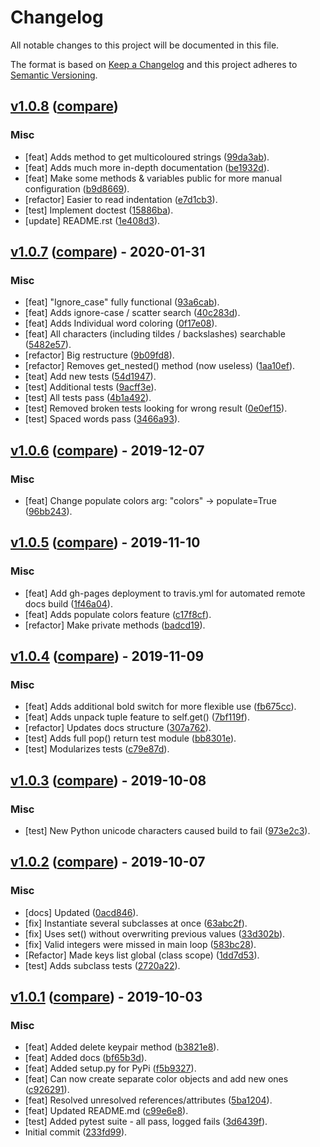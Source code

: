 # Changelog
All notable changes to this project will be documented in this file.

The format is based on [Keep a Changelog](http://keepachangelog.com/en/1.0.0/)
and this project adheres to [Semantic Versioning](http://semver.org/spec/v2.0.0.html).

## [v1.0.8](https://github.com/jshwi/object_colors/releases/tag/v1.0.8) ([compare](https://github.com/jshwi/object_colors/compare/v1.0.7...v1.0.8))

### Misc
- [feat] Adds method to get multicoloured strings ([99da3ab](https://github.com/jshwi/object_colors/commit/99da3ab606b807625362aca8066a84e9d649e9f4)).
- [feat] Adds much more in-depth documentation ([be1932d](https://github.com/jshwi/object_colors/commit/be1932da8c2c9d074c19ea944ddd114dea912a35)).
- [feat] Make some methods & variables public for more manual configuration ([b9d8669](https://github.com/jshwi/object_colors/commit/b9d8669a030f1e44b7761f04f8ff8f717fb35ef9)).
- [refactor] Easier to read indentation ([e7d1cb3](https://github.com/jshwi/object_colors/commit/e7d1cb36239f2c62a8881ceb6fccc838fc5caf76)).
- [test] Implement doctest ([15886ba](https://github.com/jshwi/object_colors/commit/15886ba337a949cb8d6131357a84bcfabc86a5d4)).
- [update] README.rst ([1e408d3](https://github.com/jshwi/object_colors/commit/1e408d3d4e139c769b4b4224541e960651c09c3d)).


## [v1.0.7](https://github.com/jshwi/object_colors/releases/tag/v1.0.7) ([compare](https://github.com/jshwi/object_colors/compare/v1.0.6...v1.0.7)) - 2020-01-31

### Misc
- [feat] "Ignore_case" fully functional ([93a6cab](https://github.com/jshwi/object_colors/commit/93a6cab329ecc2f959385905712a5bd890ba9e83)).
- [feat] Adds ignore-case / scatter search ([40c283d](https://github.com/jshwi/object_colors/commit/40c283dae03814bef15365fd1becbd7329ef4d6d)).
- [feat] Adds Individual word coloring ([0f17e08](https://github.com/jshwi/object_colors/commit/0f17e08e35ebdf4f96330992f0e9c69ad1b870e2)).
- [feat] All characters (including tildes / backslashes) searchable ([5482e57](https://github.com/jshwi/object_colors/commit/5482e57c9bc598becad0d246bcbb61628b9777e5)).
- [refactor] Big restructure ([9b09fd8](https://github.com/jshwi/object_colors/commit/9b09fd8c25a731ca137d77dd0ae053effb73530e)).
- [refactor] Removes get_nested() method (now useless) ([1aa10ef](https://github.com/jshwi/object_colors/commit/1aa10ef7e29b9e95c2b2c6f67758a8f7d970c462)).
- [teat] Add new tests ([54d1947](https://github.com/jshwi/object_colors/commit/54d1947520aae9e46e531993e9e54183eaf83a2a)).
- [test] Additional tests ([9acff3e](https://github.com/jshwi/object_colors/commit/9acff3ea1dc7f4385a45fbbfbe48be075d0200f2)).
- [test] All tests pass ([4b1a492](https://github.com/jshwi/object_colors/commit/4b1a4921e93fca0d413435e5fba826da4fc82675)).
- [test] Removed broken tests looking for wrong result ([0e0ef15](https://github.com/jshwi/object_colors/commit/0e0ef15ab601b6a4ad6ab1f9fe416661616b9943)).
- [test] Spaced words pass ([3466a93](https://github.com/jshwi/object_colors/commit/3466a93d5bc5aab281cac2821bcc4febb9d58967)).


## [v1.0.6](https://github.com/jshwi/object_colors/releases/tag/v1.0.6) ([compare](https://github.com/jshwi/object_colors/compare/v1.0.5...v1.0.6)) - 2019-12-07

### Misc
- [feat] Change populate colors arg: "colors" -> populate=True ([96bb243](https://github.com/jshwi/object_colors/commit/96bb24391ae14b2c2fa73d5aa0d15beb472f6b72)).


## [v1.0.5](https://github.com/jshwi/object_colors/releases/tag/v1.0.5) ([compare](https://github.com/jshwi/object_colors/compare/v1.0.4...v1.0.5)) - 2019-11-10

### Misc
- [feat] Add gh-pages deployment to travis.yml for automated remote docs build ([1f46a04](https://github.com/jshwi/object_colors/commit/1f46a04e5fe21a22ffa71161db70caa65e9b6db5)).
- [feat] Adds populate colors feature ([c17f8cf](https://github.com/jshwi/object_colors/commit/c17f8cf2132a5896f02fc0007b441497fb2a8658)).
- [refactor] Make private methods ([badcd19](https://github.com/jshwi/object_colors/commit/badcd193e45b5f9609d9f91c26a0222cf54043f6)).


## [v1.0.4](https://github.com/jshwi/object_colors/releases/tag/v1.0.4) ([compare](https://github.com/jshwi/object_colors/compare/v1.0.3...v1.0.4)) - 2019-11-09

### Misc
- [feat] Adds additional bold switch for more flexible use ([fb675cc](https://github.com/jshwi/object_colors/commit/fb675cc9269a2ec9be393eef45ec1ae53a67f97e)).
- [feat] Adds unpack tuple feature to self.get() ([7bf119f](https://github.com/jshwi/object_colors/commit/7bf119f517e497a2c5f07edee54cbc9285369008)).
- [refactor] Updates docs structure ([307a762](https://github.com/jshwi/object_colors/commit/307a762a4545789e961c852615ec14814b4040f8)).
- [test] Adds full pop() return test module ([bb8301e](https://github.com/jshwi/object_colors/commit/bb8301ead3306d5b0c8359a4ad8672c2948373d0)).
- [test] Modularizes tests ([c79e87d](https://github.com/jshwi/object_colors/commit/c79e87d3723eb01a63cc679ff6ffbbd2a5e7e79d)).


## [v1.0.3](https://github.com/jshwi/object_colors/releases/tag/v1.0.3) ([compare](https://github.com/jshwi/object_colors/compare/v1.0.2...v1.0.3)) - 2019-10-08

### Misc
- [test] New Python unicode characters caused build to fail ([973e2c3](https://github.com/jshwi/object_colors/commit/973e2c30ab2b1e2324d18bf11d6e9afefc378854)).


## [v1.0.2](https://github.com/jshwi/object_colors/releases/tag/v1.0.2) ([compare](https://github.com/jshwi/object_colors/compare/v1.0.1...v1.0.2)) - 2019-10-07

### Misc
- [docs] Updated ([0acd846](https://github.com/jshwi/object_colors/commit/0acd846265cbc254236616c9f4afa89816883357)).
- [fix] Instantiate several subclasses at once ([63abc2f](https://github.com/jshwi/object_colors/commit/63abc2f869507bf2cc48386b8a3c6a1238c249f5)).
- [fix] Uses set() without overwriting previous values ([33d302b](https://github.com/jshwi/object_colors/commit/33d302bad77d69a8b4c2ab7d55e873a6d9e8c041)).
- [fix] Valid integers were missed in main loop ([583bc28](https://github.com/jshwi/object_colors/commit/583bc287d3bef1cf4cc96ca1bc2e69026541af13)).
- [Refactor] Made keys list global (class scope) ([1dd7d53](https://github.com/jshwi/object_colors/commit/1dd7d535fc90130ddad25afc9300cdfbe4f42102)).
- [test] Adds subclass tests ([2720a22](https://github.com/jshwi/object_colors/commit/2720a223ed7ddd6dbe246589b64a365b66a1beb6)).


## [v1.0.1](https://github.com/jshwi/object_colors/releases/tag/v1.0.1) ([compare](https://github.com/jshwi/object_colors/compare/233fd991be9d224b365058f7359a365c046fb3cd...v1.0.1)) - 2019-10-03

### Misc
- [feat] Added delete keypair method ([b3821e8](https://github.com/jshwi/object_colors/commit/b3821e86b6058f21cde0c2edf8d10d30661831cd)).
- [feat] Added docs ([bf65b3d](https://github.com/jshwi/object_colors/commit/bf65b3d8db5f79fa685aac4b16807da0098b7f2f)).
- [feat] Added setup.py for PyPi ([f5b9327](https://github.com/jshwi/object_colors/commit/f5b9327d4c7c1c9dc900ecae5d2996804f1e9624)).
- [feat] Can now create separate color objects and add new ones ([c926291](https://github.com/jshwi/object_colors/commit/c926291de98877ed9463cda29d729dae9278247c)).
- [feat] Resolved unresolved references/attributes ([5ba1204](https://github.com/jshwi/object_colors/commit/5ba12046568c85c5b881d68caee366d5b2b38c1f)).
- [feat] Updated README.md ([c99e6e8](https://github.com/jshwi/object_colors/commit/c99e6e8b626bd94971a7d2d054ed0d3e919e582a)).
- [test] Added pytest suite - all pass, logged fails ([3d6439f](https://github.com/jshwi/object_colors/commit/3d6439f55db43fc80bcc05b63796781720316920)).
- Initial commit ([233fd99](https://github.com/jshwi/object_colors/commit/233fd991be9d224b365058f7359a365c046fb3cd)).



